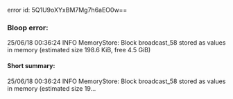 error id: 5Q1U9oXYxBM7Mg7h6aEO0w==
### Bloop error:

25/06/18 00:36:24 INFO MemoryStore: Block broadcast_58 stored as values in memory (estimated size 198.6 KiB, free 4.5 GiB)
#### Short summary: 

25/06/18 00:36:24 INFO MemoryStore: Block broadcast_58 stored as values in memory (estimated size 19...